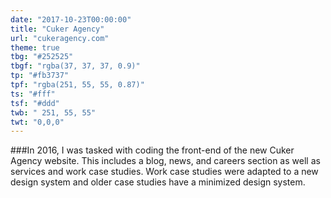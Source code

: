 ```yaml
---
date: "2017-10-23T00:00:00"
title: "Cuker Agency"
url: "cukeragency.com"
theme: true
tbg: "#252525"
tbgf: "rgba(37, 37, 37, 0.9)"
tp: "#fb3737"
tpf: "rgba(251, 55, 55, 0.87)"
ts: "#fff"
tsf: "#ddd"
twb: " 251, 55, 55"
twt: "0,0,0"
---
```

###In 2016, I was tasked with coding the front-end of the new Cuker Agency website. This includes a blog, news, and careers section as well as services and work case studies. Work case studies were adapted to a new design system and older case studies have a minimized design system.

